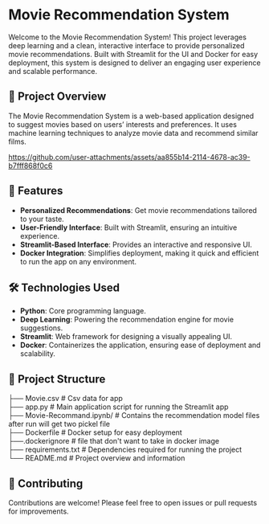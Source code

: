 # Movie Recommendation System

Welcome to the Movie Recommendation System! This project leverages deep learning and a clean, interactive interface to provide personalized movie recommendations. Built with Streamlit for the UI and Docker for easy deployment, this system is designed to deliver an engaging user experience and scalable performance.

## 🚀 Project Overview

The Movie Recommendation System is a web-based application designed to suggest movies based on users’ interests and preferences. It uses machine learning techniques to analyze movie data and recommend similar films.

https://github.com/user-attachments/assets/aa855b14-2114-4678-ac39-b7fff868f0c6

## 🎯 Features

- **Personalized Recommendations**: Get movie recommendations tailored to your taste.
- **User-Friendly Interface**: Built with Streamlit, ensuring an intuitive experience.
- **Streamlit-Based Interface**: Provides an interactive and responsive UI.
- **Docker Integration**: Simplifies deployment, making it quick and efficient to run the app on any environment.

## 🛠️ Technologies Used

- **Python**: Core programming language.
- **Deep Learning**: Powering the recommendation engine for movie suggestions.
- **Streamlit**: Web framework for designing a visually appealing UI.
- **Docker**: Containerizes the application, ensuring ease of deployment and scalability.

## 📂 Project Structure

├── Movie.csv                # Csv data for app  
├── app.py                   # Main application script for running the Streamlit app  
├── Movie-Recommand.ipynb/   # Contains the recommendation model files after run will get two pickel file  
├── Dockerfile               # Docker setup for easy deployment  
├──.dockerignore             # file that don't want to take in docker image  
├── requirements.txt         # Dependencies required for running the project  
└── README.md                # Project overview and information  

## 🤝 Contributing

Contributions are welcome! Please feel free to open issues or pull requests for improvements.




